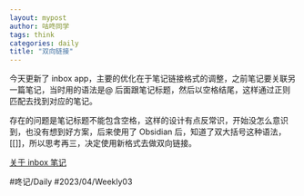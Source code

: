 ```yaml
---
layout: mypost
author: 咕咚同学
tags: think 
categories: daily
title: "双向链接"
---
```


今天更新了 inbox app，主要的优化在于笔记链接格式的调整，之前笔记要关联另一篇笔记，当时用的语法是@ 后面跟笔记标题，然后以空格结尾，这样通过正则匹配去找到对应的笔记。

存在的问题是笔记标题不能包含空格，这样的设计有点反常识，开始没怎么意识到，也没有想到好方案，后来使用了 Obsidian 后，知道了双大括号这种语法，[[]]，所以思考再三，决定使用新格式去做双向链接。

[关于 inbox 笔记](https://doc.gudong.site/inbox/)

#咚记/Daily #2023/04/Weekly03

